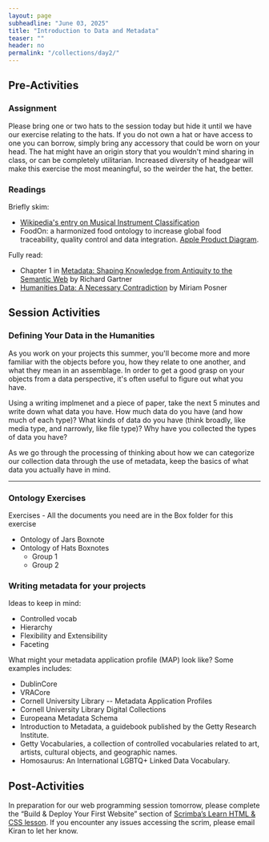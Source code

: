 ```yaml
---
layout: page
subheadline: "June 03, 2025"
title: "Introduction to Data and Metadata"
teaser: ""
header: no
permalink: "/collections/day2/"
---
```


## Pre-Activities
### Assignment
Please bring one or two hats to the session today but hide it until we have our exercise relating to the hats. If you do not own a hat or have access to one you can borrow, simply bring any accessory that could be worn on your head. The hat might have an origin story that you wouldn't mind sharing in class, or can be completely utilitarian. Increased diversity of headgear will make this exercise the most meaningful, so the weirder the hat, the better.
### Readings
Briefly skim:
- [Wikipedia's entry on Musical Instrument Classification](https://en.wikipedia.org/wiki/Musical_instrument_classification)
- FoodOn: a harmonized food ontology to increase global food traceability, quality control and data integration. [Apple Product Diagram](https://www.nature.com/articles/s41538-018-0032-6/figures/3).

Fully read:
- Chapter 1 in [Metadata: Shaping Knowledge from Antiquity to the Semantic Web](https://catalog.library.cornell.edu/catalog/13046951) by Richard Gartner
- [Humanities Data: A Necessary Contradiction](https://miriamposner.com/blog/humanities-data-a-necessary-contradiction/) by Miriam Posner
## Session Activities
### Defining Your Data in the Humanities
As you work on your projects this summer, you'll become more and more familiar with the objects before you, how they relate to one another, and what they mean in an assemblage. In order to get a good grasp on your objects from a data perspective, it's often useful to figure out what you have.

Using a writing implmenet and a piece of paper, take the next 5 minutes and write down what data you have. How much data do you have (and how much of each type)? What kinds of data do you have (think broadly, like media type, and narrowly, like file type)? Why have you collected the types of data you have?

As we go through the processing of thinking about how we can categorize our collection data through the use of metadata, keep the basics of what data you actually have in mind.

<hr>

### Ontology Exercises
Exercises - All the documents you need are in the Box folder for this exercise

* Ontology of Jars Boxnote
* Ontology of Hats Boxnotes
    * Group 1
   *  Group 2

### Writing metadata for your projects

Ideas to keep in mind:

* Controlled vocab
* Hierarchy
* Flexibility and Extensibility
* Faceting

What might your metadata application profile (MAP) look like? Some examples includes:
* DublinCore
* VRACore
* Cornell University Library -- Metadata Application Profiles
* Cornell University Library Digital Collections
* Europeana Metadata Schema
* Introduction to Metadata, a guidebook published by the Getty Research Institute.
* Getty Vocabularies, a collection of controlled vocabularies related to art, artists, cultural objects, and geographic names.
* Homosaurus: An International LGBTQ+ Linked Data Vocabulary.

## Post-Activities
In preparation for our web programming session tomorrow, please complete the “Build & Deploy Your First Website” section of [Scrimba’s Learn HTML & CSS lesson](https://scrimba.com/learn-html-and-css-c0p). If you encounter any issues accessing the scrim, please email Kiran to let her know.

